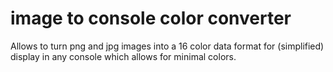 # image to console color converter

Allows to turn png and jpg images into a 16 color data format for (simplified) display in any console which allows for minimal colors.
